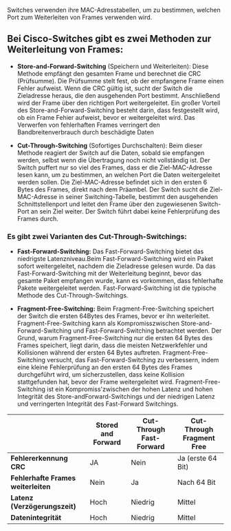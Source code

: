 Switches verwenden ihre MAC-Adresstabellen, um zu bestimmen, welchen Port zum Weiterleiten von Frames verwenden wird.

## Bei Cisco-Switches gibt es zwei Methoden zur Weiterleitung von Frames:

- **Store-and-Forward-Switching** (Speichern und Weiterleiten): Diese Methode empfängt den
gesamten Frame und berechnet die CRC (Prüfsumme). Die Prüfsumme stelt fest, ob der
empfangene Frame einen Fehler aufweist. Wenn die CRC gültig ist, sucht der Switch die
Zieladresse heraus, die den ausgehenden Port bestimmt. Anschließend wird der Frame über den richtigen Port weitergeleitet. Ein großer Vorteil des Store-and-Forward-Switching besteht darin, dass festgestellt wird, ob ein Frame Fehier aufweist, bevor er weitergeleitet wird. Das Verwerfen von fehlerhaften Frames verringert den Bandbreitenverbrauch durch beschädigte Daten

- **Cut-Through-Switching** (Sofortiges Durchschalten): Beim dieser Methode reagiert der Switch
auf die Daten, sobald sie empfangen werden, selbst wenn die Übertragung noch nicht
vollständig ist. Der Switch puffert nur so viel des Frames, dass er die Ziel-MAC-Adresse lesen kann, um zu bestimmen, an welchen Port die Daten weitergeleitet werden sollen. Die Ziel-MAC-Adresse befindet sich in den ersten 6 Bytes des Frames, direkt nach dem Präambel. Der Switch sucht die Ziel-MAC-Adresse in seiner Switching-Tabelle, bestimmt den ausgehenden
Schnittstellenport und leitet den Frame über den zugewiesenen Switch-Port an sein Ziel weiter.
Der Switch führt dabei keine Fehlerprüfung des Frames durch.

### Es gibt zwei Varianten des Cut-Through-Switchings:

- **Fast-Forward-Switching:** Das Fast-Forward-Switching bietet das niedrigste Latenzniveau.Beim Fast-Forward-Switching wird ein Paket sofort weitergeleitet, nachdem die Zieladresse gelesen wurde. Da das Fast-Forward-Switching mit der Weiterleitung beginnt, bevor das gesamte Paket empfangen wurde, kann es vorkommen, dass fehlerhafte Pakete weitergeleitet werden. Fast-Forward-Switching ist die typische Methode des Cut-Through-Switchings.

- **Fragment-Free-Switching:** Beim Fragment-Free-Switching speichert der Switch die ersten 64Bytes des Frames, bevor er ihn weiterleitet. Fragment-Free-Switching kann als Kompromisszwischen Store-and-Forward-Switching und Fast-Forward-Switching betrachtet werden. Der Grund, warum Fragment-Free-Switching nur die ersten 64 Bytes des Frames speichert, liegt darin, dass die meisten Netzwerkfehler und Kollisionen während der ersten 64 Bytes auftreten. Fragment-Free-Switching versucht, das Fast-Forward-Switching zu verbessern, indem eine kleine Fehlerprüfung an den ersten 64 Bytes des Frames durchgeführt wird, um sicherzustellen, dass keine Kollision stattgefunden hat, bevor der Frame weitergeleitet wird. Fragment-Free-Switching ist ein Kompromiss'zwischen der hohen Latenz und hohen Integrität des Store-andForward-Switchings und der niedrigen Latenz und verringerten Integrität des Fast-Forward Switchings.

|                                     | **Stored and Forward** | **Cut-Through Fast-Forward** | **Cut-Through Fragment Free** |
| :---------------------------------- | ---------------------- | ---------------------------- | ----------------------------- |
| **Fehlererkennung CRC**             | JA                     | Nein                         | Ja (erste 64 Bit)             |
| **Fehlerhafte Frames weiterleiten** | Nein                   | Ja                           | Nach 64 Bit                   |
| **Latenz (Verzögerungszeit)**       | Hoch                   | Niedrig                      | Mittel                        |
| **Datenintegrität**                 | Hoch                   | Niedrig                      | Mittel                        |